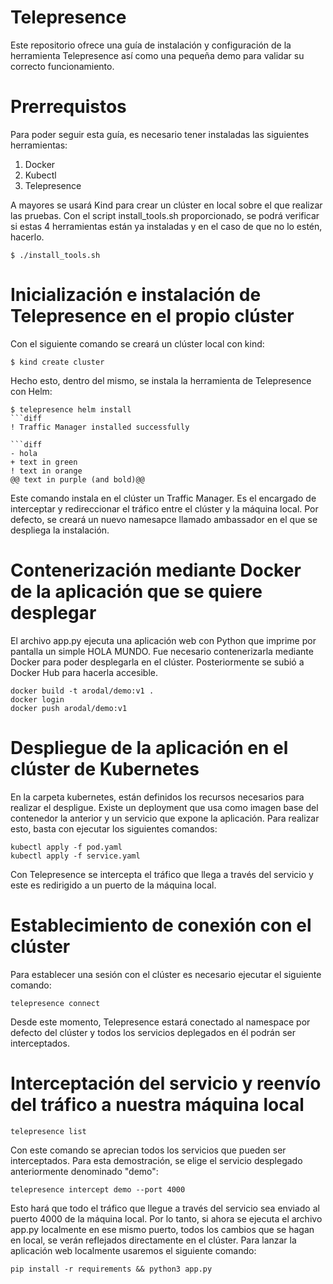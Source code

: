 # Telepresence
Este repositorio ofrece una guía de instalación y configuración de la herramienta Telepresence así como una pequeña demo para validar su correcto funcionamiento.

# Prerrequistos
Para poder seguir esta guía, es necesario tener instaladas las siguientes herramientas:
1. Docker
2. Kubectl
3. Telepresence

A mayores se usará Kind para crear un clúster en local sobre el que realizar las pruebas. Con el script install_tools.sh proporcionado, se podrá verificar si estas 4 herramientas están ya instaladas y en el caso de que no lo estén, hacerlo.
```
$ ./install_tools.sh
```

# Inicialización e instalación de Telepresence en el propio clúster 
Con el siguiente comando se creará un clúster local con kind:
```
$ kind create cluster
```
Hecho esto, dentro del mismo, se instala la herramienta de Telepresence con Helm:
```
$ telepresence helm install
```diff
! Traffic Manager installed successfully
```
```
```diff
- hola
+ text in green
! text in orange
@@ text in purple (and bold)@@
```
Este comando instala en el clúster un Traffic Manager. Es el encargado de interceptar y redireccionar el tráfico entre el clúster y la máquina local. Por defecto, se creará un nuevo namesapce llamado ambassador en el que se despliega la instalación.

# Contenerización mediante Docker de la aplicación que se quiere desplegar
El archivo app.py ejecuta una aplicación web con Python que imprime por pantalla un simple HOLA MUNDO. Fue necesario contenerizarla mediante Docker para poder desplegarla en el clúster. Posteriormente se subió a Docker Hub para hacerla accesible.
```
docker build -t arodal/demo:v1 .
docker login
docker push arodal/demo:v1
```
# Despliegue de la aplicación en el clúster de Kubernetes
En la carpeta kubernetes, están definidos los recursos necesarios para realizar el despligue. Existe un deployment que usa como imagen base del contenedor la anterior y un servicio que expone la aplicación. Para realizar esto, basta con ejecutar los siguientes comandos:
```
kubectl apply -f pod.yaml
kubectl apply -f service.yaml
```
Con Telepresence se intercepta el tráfico que llega a través del servicio y este es redirigido a un puerto de la máquina local.

# Establecimiento de conexión con el clúster
Para establecer una sesión con el clúster es necesario ejecutar el siguiente comando:
```
telepresence connect
```
Desde este momento, Telepresence estará conectado al namespace por defecto del clúster y todos los servicios deplegados en él podrán ser interceptados.

# Interceptación del servicio y reenvío del tráfico a nuestra máquina local
```
telepresence list
```
Con este comando se aprecian todos los servicios que pueden ser interceptados. Para esta demostración, se elige el servicio desplegado anteriormente denominado "demo":
```
telepresence intercept demo --port 4000
```
Esto hará que todo el tráfico que llegue a través del servicio sea enviado al puerto 4000 de la máquina local. Por lo tanto, si ahora se ejecuta el archivo app.py localmente en ese mismo puerto, todos los cambios que se hagan en local, se verán reflejados directamente en el clúster. Para lanzar la aplicación web localmente usaremos el siguiente comando:
```
pip install -r requirements && python3 app.py
```
